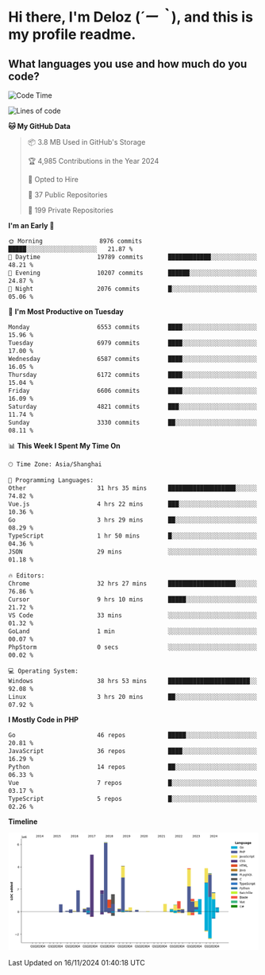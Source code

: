 # **Hi there, I'm Deloz (*´ー｀*), and this is my profile readme.**

## **What languages you use and how much do you code?**

<!--START_SECTION:waka-->
![Code Time](http://img.shields.io/badge/Code%20Time-5%2C051%20hrs%2036%20mins-blue)

![Lines of code](https://img.shields.io/badge/From%20Hello%20World%20I%27ve%20Written-43.7%20million%20lines%20of%20code-blue)

**🐱 My GitHub Data** 

> 📦 3.8 MB Used in GitHub's Storage 
 > 
> 🏆 4,985 Contributions in the Year 2024
 > 
> 💼 Opted to Hire
 > 
> 📜 37 Public Repositories 
 > 
> 🔑 199 Private Repositories 
 > 
**I'm an Early 🐤** 

```text
🌞 Morning                8976 commits        █████░░░░░░░░░░░░░░░░░░░░   21.87 % 
🌆 Daytime                19789 commits       ████████████░░░░░░░░░░░░░   48.21 % 
🌃 Evening                10207 commits       ██████░░░░░░░░░░░░░░░░░░░   24.87 % 
🌙 Night                  2076 commits        █░░░░░░░░░░░░░░░░░░░░░░░░   05.06 % 
```
📅 **I'm Most Productive on Tuesday** 

```text
Monday                   6553 commits        ████░░░░░░░░░░░░░░░░░░░░░   15.96 % 
Tuesday                  6979 commits        ████░░░░░░░░░░░░░░░░░░░░░   17.00 % 
Wednesday                6587 commits        ████░░░░░░░░░░░░░░░░░░░░░   16.05 % 
Thursday                 6172 commits        ████░░░░░░░░░░░░░░░░░░░░░   15.04 % 
Friday                   6606 commits        ████░░░░░░░░░░░░░░░░░░░░░   16.09 % 
Saturday                 4821 commits        ███░░░░░░░░░░░░░░░░░░░░░░   11.74 % 
Sunday                   3330 commits        ██░░░░░░░░░░░░░░░░░░░░░░░   08.11 % 
```


📊 **This Week I Spent My Time On** 

```text
🕑︎ Time Zone: Asia/Shanghai

💬 Programming Languages: 
Other                    31 hrs 35 mins      ███████████████████░░░░░░   74.82 % 
Vue.js                   4 hrs 22 mins       ███░░░░░░░░░░░░░░░░░░░░░░   10.36 % 
Go                       3 hrs 29 mins       ██░░░░░░░░░░░░░░░░░░░░░░░   08.29 % 
TypeScript               1 hr 50 mins        █░░░░░░░░░░░░░░░░░░░░░░░░   04.36 % 
JSON                     29 mins             ░░░░░░░░░░░░░░░░░░░░░░░░░   01.18 % 

🔥 Editors: 
Chrome                   32 hrs 27 mins      ███████████████████░░░░░░   76.86 % 
Cursor                   9 hrs 10 mins       █████░░░░░░░░░░░░░░░░░░░░   21.72 % 
VS Code                  33 mins             ░░░░░░░░░░░░░░░░░░░░░░░░░   01.32 % 
GoLand                   1 min               ░░░░░░░░░░░░░░░░░░░░░░░░░   00.07 % 
PhpStorm                 0 secs              ░░░░░░░░░░░░░░░░░░░░░░░░░   00.02 % 

💻 Operating System: 
Windows                  38 hrs 53 mins      ███████████████████████░░   92.08 % 
Linux                    3 hrs 20 mins       ██░░░░░░░░░░░░░░░░░░░░░░░   07.92 % 
```

**I Mostly Code in PHP** 

```text
Go                       46 repos            █████░░░░░░░░░░░░░░░░░░░░   20.81 % 
JavaScript               36 repos            ████░░░░░░░░░░░░░░░░░░░░░   16.29 % 
Python                   14 repos            ██░░░░░░░░░░░░░░░░░░░░░░░   06.33 % 
Vue                      7 repos             █░░░░░░░░░░░░░░░░░░░░░░░░   03.17 % 
TypeScript               5 repos             █░░░░░░░░░░░░░░░░░░░░░░░░   02.26 % 
```



**Timeline**

![Lines of Code chart](https://raw.githubusercontent.com/deloz/deloz/main/assets/bar_graph.png)


 Last Updated on 16/11/2024 01:40:18 UTC
<!--END_SECTION:waka-->
